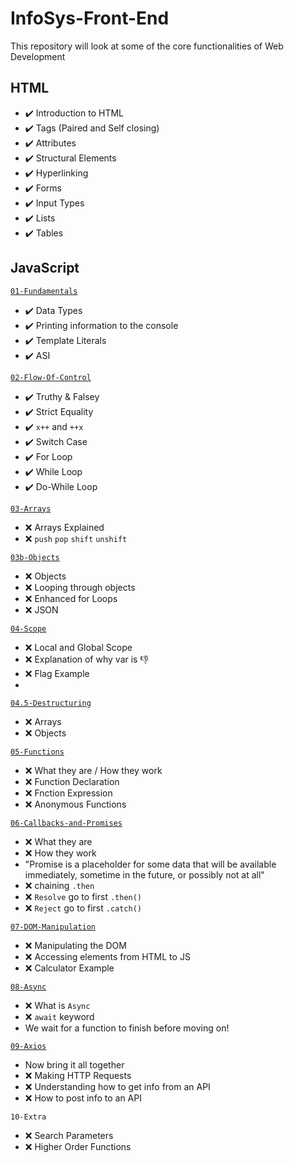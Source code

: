 # InfoSys-Front-End

This repository will look at some of the core functionalities of Web Development 

## HTML

* ✔️ Introduction to HTML
* ✔️ Tags (Paired and Self closing)
* ✔️ Attributes
* ✔️ Structural Elements
* ✔️ Hyperlinking
* ✔️ Forms
* ✔️ Input Types
* ✔️ Lists
* ✔️ Tables


## JavaScript

[`01-Fundamentals`](https://github.com/M-Java86/InfoSys-JavaScript/blob/main/JS/01-Fundamentals.js)

* :heavy_check_mark: Data Types
* :heavy_check_mark: Printing information to the console
* :heavy_check_mark: Template Literals
* :heavy_check_mark: ASI

[`02-Flow-Of-Control`](https://github.com/M-Java86/InfoSys-JavaScript/blob/main/JS/02-Flow-of-Control.js)

* :heavy_check_mark: Truthy & Falsey
* :heavy_check_mark: Strict Equality
* :heavy_check_mark: `x++` and `++x`
* :heavy_check_mark: Switch Case
* :heavy_check_mark: For Loop
* :heavy_check_mark: While Loop
* :heavy_check_mark: Do-While Loop

[`03-Arrays`](https://github.com/M-Java86/InfoSys-JavaScript/blob/main/JS/03-Arrays.js)

* :x: Arrays Explained
* :x: `push` `pop` `shift` `unshift`

[`03b-Objects`](https://github.com/M-Java86/InfoSys-JavaScript/blob/main/JS/03b-Objects.js)

* :x: Objects
* :x: Looping through objects
* :x: Enhanced for Loops
* :x: JSON
  
[`04-Scope`](https://github.com/M-Java86/InfoSys-JavaScript/blob/main/JS/04-Scope.js)

* :x: Local and Global Scope
* :x: Explanation of why var is :-1:
* :x: Flag Example
* 
[`04.5-Destructuring`](https://github.com/M-Java86/InfoSys-JavaScript/blob/main/JS/04.5-Destructuring.js)

* :x: Arrays
* :x: Objects

[`05-Functions`](https://github.com/M-java86/InfoSys-JavaScript/blob/main/JS/05-Functions.js)

* :x: What they are / How they work
* :x: Function Declaration
* :x: Fnction Expression
* :x: Anonymous Functions

[`06-Callbacks-and-Promises`](https://github.com/M-Java86/InfoSys-JavaScript/blob/main/JS/06-Callbacks-and-Promises.js)

* :x: What they are
* :x: How they work
* "Promise is a placeholder for some data that will be available immediately, sometime in the future, or possibly not at all"
* :x: chaining `.then`
* :x: `Resolve` go to first `.then()`
* :x: `Reject` go to first `.catch()`

[`07-DOM-Manipulation`](https://github.com/M-Java86/InfoSys-JavaScript/blob/main/JS/07-DOM/07-Dom.js)

* :x: Manipulating the DOM
* :x: Accessing elements from HTML to JS
* :x: Calculator Example

[`08-Async`](https://github.com/M-Java86/InfoSys-JavaScript/blob/main/JS/08-Async.js)

* :x: What is `Async`
* :x: `await` keyword
* We wait for a function to finish before moving on!

[`09-Axios`](https://github.com/M-Java86/InfoSys-JavaScript/blob/main/JS/09-ReqRes.js)

* Now bring it all together
* :x: Making HTTP Requests
* :x: Understanding how to get info from an API
* :x: How to post info to an API

`10-Extra`

* :x: Search Parameters
* :x: Higher Order Functions

